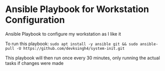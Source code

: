 # Ansible Playbook for Workstation Configuration
Ansible Playbook to configure my workstation as I like it

To run this playbook: 
`sudo apt install -y ansible git && sudo ansible-pull -U https://github.com/devksingh4/system-init.git`

This playbook will then run once every 30 minutes, only running the actual tasks if changes were made
